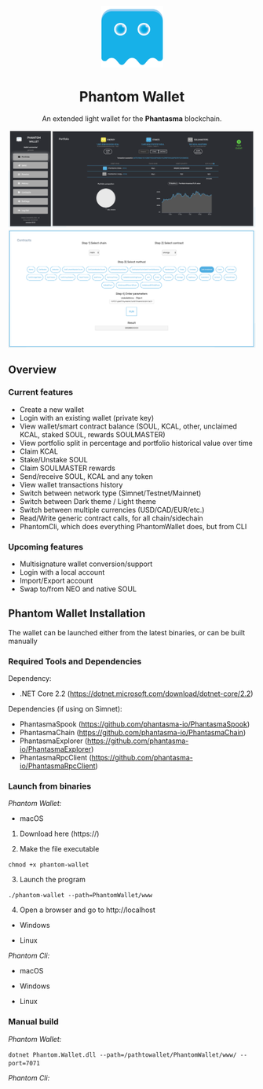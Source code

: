 <p align="center">
  <img src="./PhantomWallet/www/public/img/phantasma_logo.png" width="125px;">
</p>

<h1 align="center">Phantom Wallet</h1>

<p align="center">
  An extended light wallet for the <b>Phantasma</b> blockchain.
</p>

<p align="center">
  <img src="./PhantomWallet/www/public/img/wallet2.png">
  <img src="./PhantomWallet/www/public/img/wallet1.png">
</p>

## Overview

### Current features

- Create a new wallet
- Login with an existing wallet (private key)
- View wallet/smart contract balance (SOUL, KCAL, other, unclaimed KCAL, staked SOUL, rewards SOULMASTER)
- View portfolio split in percentage and portfolio historical value over time
- Claim KCAL
- Stake/Unstake SOUL
- Claim SOULMASTER rewards
- Send/receive SOUL, KCAL and any token
- View wallet transactions history
- Switch between network type (Simnet/Testnet/Mainnet)
- Switch between Dark theme / Light theme
- Switch between multiple currencies (USD/CAD/EUR/etc.)
- Read/Write generic contract calls, for all chain/sidechain
- PhantomCli, which does everything PhantomWallet does, but from CLI

### Upcoming features

- Multisignature wallet conversion/support
- Login with a local account
- Import/Export account
- Swap to/from NEO and native SOUL

## Phantom Wallet Installation

The wallet can be launched either from the latest binaries, or can be built manually

### Required Tools and Dependencies

Dependency:

- .NET Core 2.2 (https://dotnet.microsoft.com/download/dotnet-core/2.2)

Dependencies (if using on Simnet):

- PhantasmaSpook (https://github.com/phantasma-io/PhantasmaSpook)
- PhantasmaChain (https://github.com/phantasma-io/PhantasmaChain)
- PhantasmaExplorer (https://github.com/phantasma-io/PhantasmaExplorer)
- PhantasmaRpcClient (https://github.com/phantasma-io/PhantasmaRpcClient)

### Launch from binaries

*Phantom Wallet:*

- macOS

1) Download here (https://)

2) Make the file executable

`chmod +x phantom-wallet`

3) Launch the program 

`./phantom-wallet --path=PhantomWallet/www`

4) Open a browser and go to http://localhost

- Windows

- Linux

*Phantom Cli:*

- macOS

- Windows

- Linux

### Manual build

*Phantom Wallet:*

`dotnet Phantom.Wallet.dll --path=/pathtowallet/PhantomWallet/www/ --port=7071`

*Phantom Cli:*

